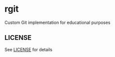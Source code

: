 # rgit

Custom Git implementation for educational purposes

## LICENSE

See [LICENSE](LICENSE) for details
